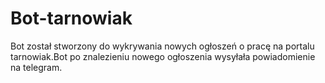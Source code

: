 # Bot-tarnowiak
Bot został stworzony do wykrywania nowych ogłoszeń o pracę na portalu tarnowiak.Bot po znalezieniu nowego ogłoszenia wysyłała powiadomienie na telegram.
